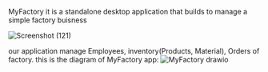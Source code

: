 MyFactory it is a standalone desktop application that builds to manage a simple factory buisness 

![Screenshot (121)](https://github.com/user-attachments/assets/42b1fbdb-0f69-449b-8e4e-0fe4d7e7a81d)

our application manage Employees, inventory(Products, Material), Orders of factory.
this is the diagram of MyFactory app:
![MyFactory drawio](https://github.com/user-attachments/assets/1d5dd9c0-0b39-4bea-9a05-c4b0cac6de3d)

